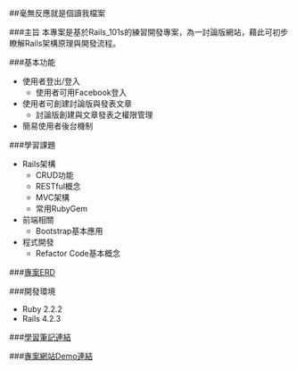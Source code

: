 
##毫無反應就是個讀我檔案

###主旨
本專案是基於Rails_101s的練習開發專案，為一討論版網站，藉此可初步瞭解Rails架構原理與開發流程。

###基本功能
  - 使用者登出/登入
    - 使用者可用Facebook登入
  - 使用者可創建討論版與發表文章
    - 討論版創建與文章發表之權限管理
  - 簡易使用者後台機制

###學習課題
  - Rails架構
    - CRUD功能
    - RESTful概念
    - MVC架構
    - 常用RubyGem
  - 前端相關
    - Bootstrap基本應用
  - 程式開發
    - Refactor Code基本概念

###[專案ERD](erd.pdf)
  
###開發環境
  - Ruby 2.2.2
  - Rails 4.2.3

###[學習筆記連結](http://springok-blog.logdown.com/posts/2015/10/14/rails101-views-model)

###[專案網站Demo連結](https://simple-forum-rails101.herokuapp.com/)

